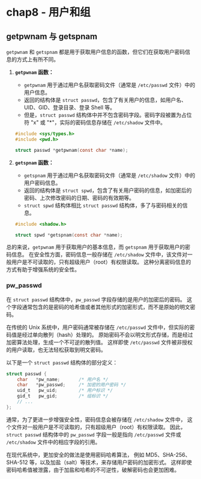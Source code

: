 # chap8 - 用户和组

## getpwnam 与 getspnam

`getpwnam` 和 `getspnam` 都是用于获取用户信息的函数，但它们在获取用户密码信息的方式上有所不同。

1. **`getpwnam` 函数：**

   - `getpwnam` 用于通过用户名获取密码文件（通常是 `/etc/passwd` 文件）中的用户信息。
   - 返回的结构体是 `struct passwd`，包含了有关用户的信息，如用户名、UID、GID、登录目录、登录 Shell 等。
   - 但是，`struct passwd` 结构体中并不包含密码字段。密码字段被置为占位符 "x" 或 "\*"，实际的密码信息存储在 `/etc/shadow` 文件中。

   ```c
   #include <sys/types.h>
   #include <pwd.h>

   struct passwd *getpwnam(const char *name);
   ```

2. **`getspnam` 函数：**

   - `getspnam` 用于通过用户名获取密码文件（通常是 `/etc/shadow` 文件）中的用户密码信息。
   - 返回的结构体是 `struct spwd`，包含了有关用户密码的信息，如加密后的密码、上次修改密码的日期、密码的有效期等。
   - `struct spwd` 结构体相比 `struct passwd` 结构体，多了与密码相关的信息。

   ```c
   #include <shadow.h>

   struct spwd *getspnam(const char *name);
   ```

总的来说，`getpwnam` 用于获取用户的基本信息，而 `getspnam` 用于获取用户的密码信息。
在安全性方面，密码信息一般存储在 `/etc/shadow` 文件中，该文件对一般用户是不可读取的，只有超级用户（root）有权限读取。
这种分离密码信息的方式有助于增强系统的安全性。

### pw_passwd

在 `struct passwd` 结构体中，`pw_passwd` 字段存储的是用户的加密后的密码。
这个字段通常包含的是密码的哈希值或者其他形式的加密形式，而不是原始的明文密码。

在传统的 Unix 系统中，用户密码通常被存储在 `/etc/passwd` 文件中，但实际的密码值是经过单向散列（hash）处理的。
原始密码不会以明文形式存储，而是经过加密算法处理，生成一个不可逆的散列值。
这样即使 `/etc/passwd` 文件被非授权的用户读取，也无法轻松获取到明文密码。

以下是一个 `struct passwd` 结构体的部分定义：

```c
struct passwd {
    char   *pw_name;       /* 用户名 */
    char   *pw_passwd;     /* 加密的用户密码 */
    uid_t   pw_uid;        /* 用户标识 */
    gid_t   pw_gid;        /* 组标识 */
    // ...
};
```

通常，为了更进一步增强安全性，密码信息会被存储在 `/etc/shadow` 文件中，
这个文件对一般用户是不可读取的，只有超级用户（root）有权限读取。
因此，`struct passwd` 结构体中的 `pw_passwd` 字段一般是指向 `/etc/passwd` 文件或 `/etc/shadow` 文件中的相应字段的引用。

在现代系统中，更加安全的做法是使用密码哈希算法，
例如 MD5、SHA-256、SHA-512 等，以及加盐（salt）等技术，来存储用户密码的加密形式。
这样即使密码哈希值被泄露，由于加盐和哈希的不可逆性，破解密码也会更加困难。
